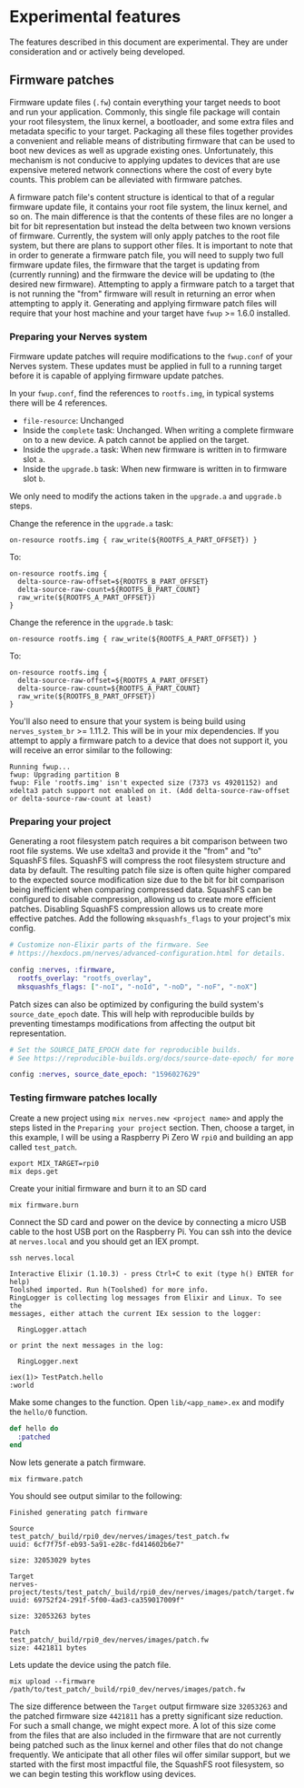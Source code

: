 # Experimental features

The features described in this document are experimental. They are under
consideration and or actively being developed.

## Firmware patches

Firmware update files (`.fw`) contain everything your target needs to boot and
run your application. Commonly, this single file package will contain your root
filesystem, the linux kernel, a bootloader, and some extra files and metadata
specific to your target. Packaging all these files together provides a convenient
and reliable means of distributing firmware that can be used to boot new devices
as well as upgrade existing ones. Unfortunately, this mechanism is not conducive
to applying updates to devices that are use expensive metered network connections
where the cost of every byte counts. This problem can be alleviated with firmware
patches.

A firmware patch file's content structure is identical to that of a regular
firmware update file, it contains your root file system, the linux kernel, and
so on. The main difference is that the contents of these files are no longer a
bit for bit representation but instead the delta between two known versions of
firmware. Currently, the system will only apply patches to the root file system,
but there are plans to support other files. It is important to note that in order
to generate a firmware patch file, you will need to supply two full firmware
update files, the firmware that the target is updating from (currently running)
and the firmware the device will be updating to (the desired new firmware).
Attempting to apply a firmware patch to a target that is not running the "from"
firmware will result in returning an error when attempting to apply it.
Generating and applying firmware patch files will require that your host machine
and your target have `fwup` >= 1.6.0 installed.


### Preparing your Nerves system

Firmware update patches will require modifications to the `fwup.conf` of your
Nerves system. These updates must be applied in full to a running target before
it is capable of applying firmware update patches.

In your `fwup.conf`, find the references to `rootfs.img`, in typical systems
there will be 4 references.

  * `file-resource`:
    Unchanged
  * Inside the `complete` task:
    Unchanged. When writing a complete firmware on to a new device. A patch
    cannot be applied on the target.
  * Inside the `upgrade.a` task:
    When new firmware is written in to firmware slot `a`.
  * Inside the `upgrade.b` task:
    When new firmware is written in to firmware slot `b`.

We only need to modify the actions taken in the `upgrade.a` and `upgrade.b` steps.

Change the reference in the `upgrade.a` task:

```
on-resource rootfs.img { raw_write(${ROOTFS_A_PART_OFFSET}) }
```

To:

```
on-resource rootfs.img {
  delta-source-raw-offset=${ROOTFS_B_PART_OFFSET}
  delta-source-raw-count=${ROOTFS_B_PART_COUNT}
  raw_write(${ROOTFS_A_PART_OFFSET})
}
```

Change the reference in the `upgrade.b` task:

```
on-resource rootfs.img { raw_write(${ROOTFS_A_PART_OFFSET}) }
```

To:

```
on-resource rootfs.img {
  delta-source-raw-offset=${ROOTFS_A_PART_OFFSET}
  delta-source-raw-count=${ROOTFS_A_PART_COUNT}
  raw_write(${ROOTFS_B_PART_OFFSET})
}
```

You'll also need to ensure that your system is being build using
`nerves_system_br` >= 1.11.2. This will be in your mix dependencies. If you
attempt to apply a firmware patch to a device that does not support it, you
will receive an error similar to the following:

```
Running fwup...
fwup: Upgrading partition B
fwup: File 'rootfs.img' isn't expected size (7373 vs 49201152) and xdelta3 patch support not enabled on it. (Add delta-source-raw-offset or delta-source-raw-count at least)
```

### Preparing your project

Generating a root filesystem patch requires a bit comparison between two root
file systems. We use xdelta3 and provide it the "from" and "to" SquashFS files.
SquashFS will compress the root filesystem structure and data by default. The
resulting patch file size is often quite higher compared to the expected source
modification size due to the bit for bit comparison being inefficient when
comparing compressed data. SquashFS can be configured to disable compression,
allowing us to create more efficient patches. Disabling SquashFS compression
allows us to create more effective patches. Add the following `mksquashfs_flags`
to your project's mix config.

```elixir
# Customize non-Elixir parts of the firmware. See
# https://hexdocs.pm/nerves/advanced-configuration.html for details.

config :nerves, :firmware,
  rootfs_overlay: "rootfs_overlay",
  mksquashfs_flags: ["-noI", "-noId", "-noD", "-noF", "-noX"]
```

Patch sizes can also be optimized by configuring the build system's
`source_date_epoch` date. This will help with reproducible builds by preventing
timestamps modifications from affecting the output bit representation.

```elixir
# Set the SOURCE_DATE_EPOCH date for reproducible builds.
# See https://reproducible-builds.org/docs/source-date-epoch/ for more information

config :nerves, source_date_epoch: "1596027629"
```

### Testing firmware patches locally

Create a new project using `mix nerves.new <project name>` and apply the steps
listed in the `Preparing your project` section. Then, choose a target, in this
example, I will be using a Raspberry Pi Zero W `rpi0` and building an app
called `test_patch`.

```
export MIX_TARGET=rpi0
mix deps.get
```

Create your initial firmware and burn it to an SD card

```
mix firmware.burn
```

Connect the SD card and power on the device by connecting a micro USB cable to
the host USB port on the Raspberry Pi. You can ssh into the device at
`nerves.local` and you should get an IEX prompt.

```
ssh nerves.local

Interactive Elixir (1.10.3) - press Ctrl+C to exit (type h() ENTER for help)
Toolshed imported. Run h(Toolshed) for more info.
RingLogger is collecting log messages from Elixir and Linux. To see the
messages, either attach the current IEx session to the logger:

  RingLogger.attach

or print the next messages in the log:

  RingLogger.next

iex(1)> TestPatch.hello
:world
```

Make some changes to the function. Open `lib/<app_name>.ex` and modify the
`hello/0` function.

```elixir
def hello do
  :patched
end
```

Now lets generate a patch firmware.

`mix firmware.patch`

You should see output similar to the following:

```
Finished generating patch firmware

Source
test_patch/_build/rpi0_dev/nerves/images/test_patch.fw
uuid: 6cf7f75f-eb93-5a91-e28c-fd414602b6e7"

size: 32053029 bytes

Target
nerves-project/tests/test_patch/_build/rpi0_dev/nerves/images/patch/target.fw
uuid: 69752f24-291f-5f00-4ad3-ca359017009f"

size: 32053263 bytes

Patch
test_patch/_build/rpi0_dev/nerves/images/patch.fw
size: 4421811 bytes
```

Lets update the device using the patch file.

```
mix upload --firmware /path/to/test_patch/_build/rpi0_dev/nerves/images/patch.fw
```

The size difference between the `Target` output firmware size `32053263` and the
patched firmware size `4421811` has a pretty significant size reduction. For
such a small change, we might expect more. A lot of this size come from the
files that are also included in the firmware that are not currently being patched
such as the linux kernel and other files that do not change frequently.
We anticipate that all other files wil offer similar support, but we started
with the first most impactful file, the SquashFS root filesystem, so we can begin
testing this workflow using devices.
